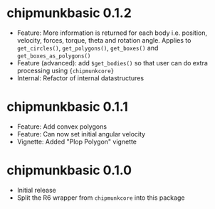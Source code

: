 
# chipmunkbasic 0.1.2

* Feature: More information is returned for each body i.e. position, velocity, 
  forces, torque, theta and rotation angle.  Applies to `get_circles()`, 
  `get_polygons()`, `get_boxes()` and `get_boxes_as_polygons()`
* Feature (advanced): add `$get_bodies()` so that user can do extra processing
  using `{chipmunkcore}`
* Internal: Refactor of internal datastructures

# chipmunkbasic 0.1.1

* Feature: Add convex polygons
* Feature: Can now set initial angular velocity
* Vignette: Added "Plop Polygon" vignette

# chipmunkbasic 0.1.0

* Initial release
* Split the R6 wrapper from `chipmunkcore` into this package
